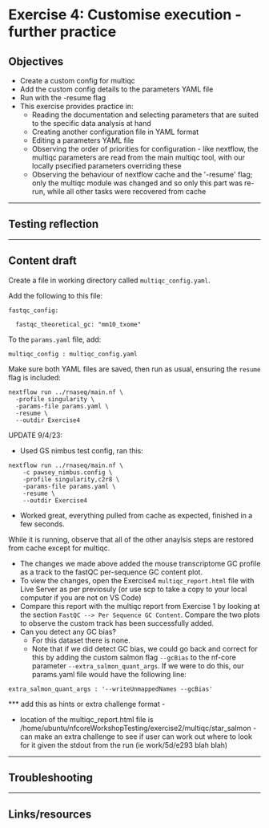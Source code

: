 # Exercise 4: Customise execution - further practice

## Objectives 
- Create a custom config for multiqc
- Add the custom config details to the parameters YAML file 
- Run with the -resume flag
- This exercise provides practice in:
  - Reading the documentation and selecting parameters that are suited to the specific data analysis at hand
  - Creating another configuration file in YAML format
  - Editing a parameters YAML file
  - Observing the order of priorities for configuration - like nextflow, the multiqc parameters are read from the main multiqc tool, with our locally psecified parameters overriding these
  - Observing the behaviour of nextflow cache and the '-resume' flag; only the multiqc module was changed and so only this part was re-run, while all other tasks were recovered from cache
---------------------
## Testing reflection

---------------------
## Content draft 

Create a file in working directory called `multiqc_config.yaml`.  

Add the following to this file:  

```
fastqc_config:  

  fastqc_theoretical_gc: "mm10_txome" 
```

To the `params.yaml` file, add:  

```
multiqc_config : multiqc_config.yaml 
```

Make sure both YAML files are saved, then run as usual, ensuring the `resume` flag is included: 

```
nextflow run ../rnaseq/main.nf \
  -profile singularity \
  -params-file params.yaml \
  -resume \
  --outdir Exercise4
```

UPDATE 9/4/23: 
- Used GS nimbus test config, ran this:

```
nextflow run ../rnaseq/main.nf \
	-c pawsey_nimbus.config \
	-profile singularity,c2r8 \
	-params-file params.yaml \
	-resume \
	--outdir Exercise4
```
- Worked great, everything pulled from cache as expected, finished in a few seconds.

While it is running, observe that all of the other anaylsis steps are restored from cache except for multiqc. 

- The changes we made above added the mouse transcriptome GC profile as a track to the fastQC per-sequence GC content plot.
- To view the changes, open the Exercise4 `multiqc_report.html` file with Live Server as per previosuly (or use scp to take a copy to your local computer if you are not on VS Code)
- Compare this report with the multiqc report from Exercise 1  by looking at the section `FastQC --> Per Sequence GC Content`. Compare the two plots to observe the custom track has been successfully added.  
- Can you detect any GC bias? 
  - For this dataset there is none. 
  - Note that if we did detect GC bias, we could go back and correct for this by adding the custom salmon flag `--gcBias` to the nf-core parameter `--extra_salmon_quant_args`. If we were to do this, our params.yaml file would have the following line:

```
extra_salmon_quant_args : '--writeUnmappedNames --gcBias'
```

*** add this as hints or extra challenge format - 
- location of the multiqc_report.html file is /home/ubuntu/nfcoreWorkshopTesting/exercise2/multiqc/star_salmon - can make an extra challenge to see if user can work out where to look for it given the stdout from the run (ie work/5d/e293 blah blah) 

---------------------
## Troubleshooting

---------------------
## Links/resources 
